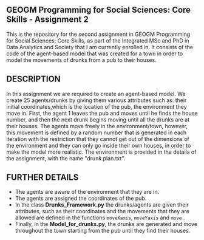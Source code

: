 ## GEOGM Programming for Social Sciences: Core Skills - Assignment 2
This is the repository for the second assignment in GEOGM Programming for Social Sciences: Core Skills, as part of the Integrated MSc and PhD in Data Analytics and Society that I am currently enrolled in. It consists of the code of the agent-based model that was created for a town in order to model the movements of drunks from a pub to their houses.

## DESCRIPTION
In this assignment we are required to create an agent-based model. We create 25 agents/drunks by giving them various attributes such as: their initial coordinates,which is the location of the pub, the environment they move in. First, the agent 1 leaves the pub and moves until he finds the house number, and then the next drunk begins moving until all the drunks are at their houses. The agents move freely in the environment/town, however, this movement is defined by a random number that is generated in each iteration with the restriction that they cannot get out of the dimensions of the environment and they can only go inside their own houses, in order to make the model more realistic. The environment is provided in the details of the assignment, with the name "drunk.plan.txt".

## FURTHER DETAILS

* The agents are aware of the environment that they are in.
* The agents are assigned the coordinates of the pub.
* In the class **Drunks_Framework.py** the drunks/agents are given their attributes, such as their coordinates and the movements that they are allowed are defined in the functions `moveXaxis`, `moveYaxis` and `move` .
* Finally, in the **Model_for_drunks.py**, the drunks are generated and move throughout the town starting from the pub until they find their houses. 
